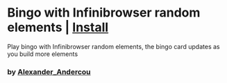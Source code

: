 # Bingo with Infinibrowser random elements | [Install](https://raw.githubusercontent.com/InfiniteCraftCommunity/userscripts/master/userscripts/Bingo_IB/index.user.js)

Play bingo with Infinibrowser random elements, the bingo card updates as you build more elements

### by [Alexander_Andercou](https://github.com/24sanduAlexandru)

